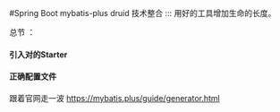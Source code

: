 #Spring Boot mybatis-plus  druid 技术整合
::: 用好的工具增加生命的长度。


总节 ： 
#### 引入对的Starter
#### 正确配置文件  
跟着官网走一波  <https://mybatis.plus/guide/generator.html>


